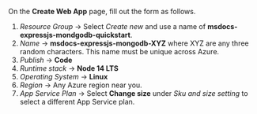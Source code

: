 On the **Create Web App** page, fill out the form as follows.

1. *Resource Group* &rarr; Select *Create new* and use a name of **msdocs-expressjs-mondgodb-quickstart**.
1. *Name* &rarr; **msdocs-expressjs-mongodb-XYZ** where XYZ are any three random characters. This name must be unique across Azure.
1. *Publish* &rarr; **Code**
1. *Runtime stack* &rarr; **Node 14 LTS**
1. *Operating System* &rarr; **Linux**
1. *Region* &rarr; Any Azure region near you.
1. *App Service Plan* &rarr; Select **Change size** under *Sku and size setting* to select a different App Service plan.